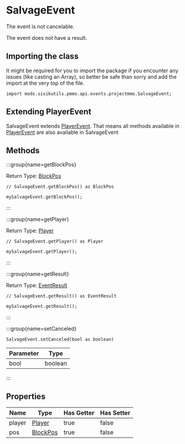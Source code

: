 # SalvageEvent

The event is not cancelable.

The event does not have a result.

## Importing the class

It might be required for you to import the package if you encounter any issues (like casting an Array), so better be safe than sorry and add the import at the very top of the file.
```zenscript
import mods.sixikutils.pmmo.api.events.projectmmo.SalvageEvent;
```


## Extending PlayerEvent

SalvageEvent extends [PlayerEvent](/forge/api/event/entity/player/PlayerEvent). That means all methods available in [PlayerEvent](/forge/api/event/entity/player/PlayerEvent) are also available in SalvageEvent

## Methods

:::group{name=getBlockPos}

Return Type: [BlockPos](/vanilla/api/util/math/BlockPos)

```zenscript
// SalvageEvent.getBlockPos() as BlockPos

mySalvageEvent.getBlockPos();
```

:::

:::group{name=getPlayer}

Return Type: [Player](/vanilla/api/entity/type/player/Player)

```zenscript
// SalvageEvent.getPlayer() as Player

mySalvageEvent.getPlayer();
```

:::

:::group{name=getResult}

Return Type: [EventResult](/forge/api/event/EventResult)

```zenscript
// SalvageEvent.getResult() as EventResult

mySalvageEvent.getResult();
```

:::

:::group{name=setCanceled}

```zenscript
SalvageEvent.setCanceled(bool as boolean)
```

| Parameter |  Type   |
|-----------|---------|
| bool      | boolean |


:::


## Properties

|  Name  |                       Type                       | Has Getter | Has Setter |
|--------|--------------------------------------------------|------------|------------|
| player | [Player](/vanilla/api/entity/type/player/Player) | true       | false      |
| pos    | [BlockPos](/vanilla/api/util/math/BlockPos)      | true       | false      |


